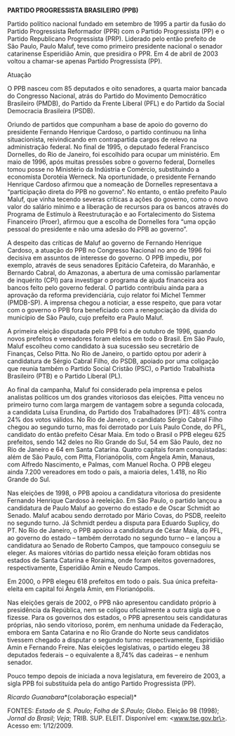 **PARTIDO PROGRESSISTA BRASILEIRO (PPB)**

Partido político nacional fundado em setembro de 1995 a partir da fusão
do Partido Progressista Reformador (PPR) com o Partido Progressista (PP)
e o Partido Republicano Progressista (PRP). Liderado pelo então prefeito
de São Paulo, Paulo Maluf, teve como primeiro presidente nacional o
senador catarinense Esperidião Amin, que presidira o PPR. Em 4 de abril
de 2003 voltou a chamar-se apenas Partido Progressista (PP).

Atuação

O PPB nasceu com 85 deputados e oito senadores, a quarta maior bancada
do Congresso Nacional, atrás do Partido do Movimento Democrático
Brasileiro (PMDB), do Partido da Frente Liberal (PFL) e do Partido da
Social Democracia Brasileira (PSDB).

Oriundo de partidos que compunham a base de apoio do governo do
presidente Fernando Henrique Cardoso, o partido continuou na linha
situacionista, reivindicando em contrapartida cargos de relevo na
administração federal. No final de 1995, o deputado federal Francisco
Dornelles, do Rio de Janeiro, foi escolhido para ocupar um ministério.
Em maio de 1996, após muitas pressões sobre o governo federal, Dornelles
tomou posse no Ministério da Indústria e Comércio, substituindo a
economista Dorotéia Werneck. Na oportunidade, o presidente Fernando
Henrique Cardoso afirmou que a nomeação de Dornelles representava a
“participação direta do PPB no governo”. No entanto, o então prefeito
Paulo Maluf, que vinha tecendo severas críticas a ações do governo, como
o novo valor do salário mínimo e a liberação de recursos para os bancos
através do Programa de Estímulo à Reestruturação e ao Fortalecimento do
Sistema Financeiro (Proer), afirmou que a escolha de Dornelles fora “uma
opção pessoal do presidente e não uma adesão do PPB ao governo”.

A despeito das críticas de Maluf ao governo de Fernando Henrique
Cardoso, a atuação do PPB no Congresso Nacional no ano de 1996 foi
decisiva em assuntos de interesse do governo. O PPB impediu, por
exemplo, através de seus senadores Epitácio Cafeteira, do Maranhão, e
Bernardo Cabral, do Amazonas, a abertura de uma comissão parlamentar de
inquérito (CPI) para investigar o programa de ajuda financeira aos
bancos feito pelo governo federal. O partido contribuiu ainda para a
aprovação da reforma previdenciária, cujo relator foi Michel Temmer
(PMDB-SP). A imprensa chegou a noticiar, a esse respeito, que para votar
com o governo o PPB fora beneficiado com a renegociação da dívida do
município de São Paulo, cujo prefeito era Paulo Maluf.

A primeira eleição disputada pelo PPB foi a de outubro de 1996, quando
novos prefeitos e vereadores foram eleitos em todo o Brasil. Em São
Paulo, Maluf escolheu como candidato à sua sucessão seu secretário de
Finanças, Celso Pitta. No Rio de Janeiro, o partido optou por aderir à
candidatura de Sérgio Cabral Filho, do PSDB, apoiado por uma coligação
que reunia também o Partido Social Cristão (PSC), o Partido Trabalhista
Brasileiro (PTB) e o Partido Liberal (PL).

Ao final da campanha, Maluf foi considerado pela imprensa e pelos
analistas políticos um dos grandes vitoriosos das eleições. Pitta venceu
no primeiro turno com larga margem de vantagem sobre a segunda colocada,
a candidata Luísa Erundina, do Partido dos Trabalhadores (PT): 48%
contra 24% dos votos válidos. No Rio de Janeiro, o candidato Sérgio
Cabral Filho chegou ao segundo turno, mas foi derrotado por Luís Paulo
Conde, do PFL, candidato do então prefeito César Maia. Em todo o Brasil
o PPB elegeu 625 prefeitos, sendo 142 deles no Rio Grande do Sul, 54 em
São Paulo, dez no Rio de Janeiro e 64 em Santa Catarina. Quatro capitais
foram conquistadas: além de São Paulo, com Pitta, Florianópolis, com
Ângela Amin, Manaus, com Alfredo Nascimento, e Palmas, com Manuel Rocha.
O PPB elegeu ainda 7.200 vereadores em todo o país, a maioria deles,
1.418, no Rio Grande do Sul.

Nas eleições de 1998, o PPB apoiou a candidatura vitoriosa do presidente
Fernando Henrique Cardoso à reeleição. Em São Paulo, o partido lançou a
candidatura de Paulo Maluf ao governo do estado e de Oscar Schmidt ao
Senado. Maluf acabou sendo derrotado por Mário Covas, do PSDB, reeleito
no segundo turno. Já Schmidt perdeu a disputa para Eduardo Suplicy, do
PT. No Rio de Janeiro, o PPB apoiou a candidatura de César Maia, do PFL,
ao governo do estado – também derrotado no segundo turno – e lançou a
candidatura ao Senado de Roberto Campos, que tampouco conseguiu se
eleger. As maiores vitórias do partido nessa eleição foram obtidas nos
estados de Santa Catarina e Roraima, onde foram eleitos governadores,
respectivamente, Esperidião Amin e Neudo Campos.

Em 2000, o PPB elegeu 618 prefeitos em todo o país. Sua única
prefeita-eleita em capital foi Ângela Amin, em Florianópolis.

Nas eleições gerais de 2002, o PPB não apresentou candidato próprio à
presidência da República, nem se coligou oficialmente a outra sigla que
o fizesse. Para os governos dos estados, o PPB apresentou seis
candidaturas próprias, não sendo vitorioso, porém, em nenhuma unidade da
Federação, embora em Santa Catarina e no Rio Grande do Norte seus
candidatos tivessem chegado a disputar o segundo turno: respectivamente,
Espiridião Amin e Fernando Freire. Nas eleições legislativas, o partido
elegeu 38 deputados federais – o equivalente a 8,74% das cadeiras – e
nenhum senador.

Pouco tempo depois de iniciada a nova legislatura, em fevereiro de 2003,
a sigla PPB foi substituída pela do antigo Partido Progressista (PP).

*Ricardo Guanabara**(colaboração especial)*

FONTES: *Estado de S. Paulo*; *Folha de S.Paulo*; *Globo*. Eleição 98
(1998); *Jornal do Brasil*; *Veja*; TRIB. SUP. ELEIT. Disponível em:
\<www.tse.gov.br\>. Acesso em: 1/12/2009.
